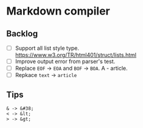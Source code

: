 # Markdown compiler

## Backlog
- [ ] Support all list style type. https://www.w3.org/TR/html401/struct/lists.html
- [ ] Improve output error from parser's test.
- [ ] Replace `EOF` -> `EOA` and `BOF` -> `BOA`. A - article.
- [ ] Repkace `text` -> `article`

## Tips
```
& -> &#38;
< -> &lt;
> -> &gt;
```